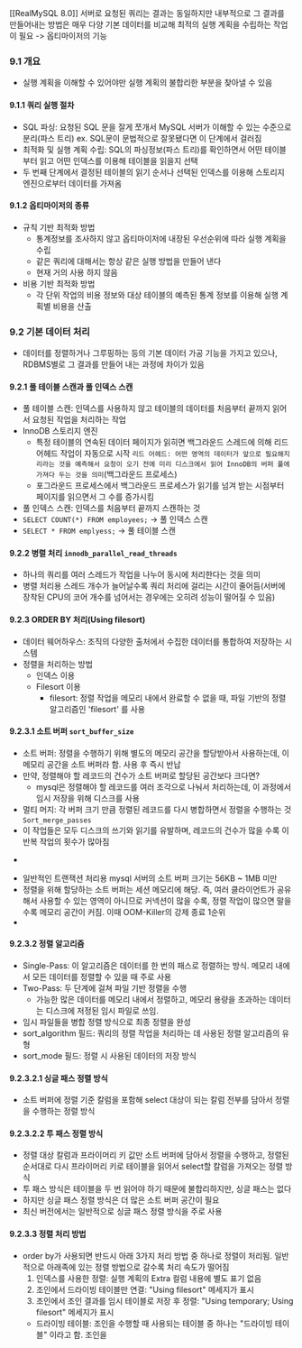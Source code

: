 [[RealMySQL 8.0]]
서버로 요청된 쿼리는 결과는 동일하지만 내부적으로 그 결과를 만들어내는 방법은 매우 다양
기본 데이터를 비교해 최적의 실행 계획을 수립하는 작업이 필요 -> 옵티마이저의 기능

### 9.1 개요
- 실행 계획을 이해할 수 있어야만 실행 계획의 불합리한 부분을 찾아낼 수 있음
#### 9.1.1 쿼리 실행 절차
- SQL 파싱: 요청된 SQL 문을 잘게 쪼개서 MySQL 서버가 이해할 수 있는 수준으로 분리(파스 트리) ex. SQL문이 문법적으로 잘못됐다면 이 단계에서 걸러짐
- 최적화 및 실행 계획 수립: SQL의 파싱정보(파스 트리)를 확인하면서 어떤 테이블부터 읽고 어떤 인덱스를 이용해 테이블을 읽을지 선택
- 두 번째 단계에서 결정된 테이블의 읽기 순서나 선택된 인덱스를 이용해 스토리지 엔진으로부터 데이터를 가져옴

#### 9.1.2 옵티마이저의 종류
- 규칙 기반 최적화 방법
	- 통계정보를 조사하지 않고 옵티마이저에 내장된 우선순위에 따라 실행 계획을 수립
	- 같은 쿼리에 대해서는 항상 같은 실행 방법을 만들어 낸다
	- 현재 거의 사용 하지 않음
- 비용 기반 최적화 방법
	- 각 단위 작업의 비용 정보와 대상 테이블의 예측된 통계 정보를 이용해 실행 계획별 비용을 산출
### 9.2 기본 데이터 처리
- 데이터를 정렬하거나 그루핑하는 등의 기본 데이터 가공 기능을 가지고 있으나, RDBMS별로 그 결과를 만들어 내는 과정에 차이가 있음
#### 9.2.1 풀 테이블 스캔과 풀 인덱스 스캔
- 풀 테이블 스캔: 인덱스를 사용하지 않고 테이블의 데이터를 처음부터 끝까지 읽어서 요청된 작업을 처리하는 작업
- InnoDB 스토리지 엔진
	- 특정 테이블의 연속된 데이터 페이지가 읽히면 백그라운드 스레드에 의해 리드 어헤드 작업이 자동으로 시작
		`리드 어헤드: 어떤 영역의 데이터가 앞으로 필요해지리라는 것을 예측해서 요청이 오기 전에 미리 디스크에서 읽어 InnoDB의 버퍼 풀에 가져다 두는 것을 의미`(백그라운드 프로세스)
	- 포그라운드 프로세스에서 백그라운드 프로세스가 읽기를 넘겨 받는 시점부터 페이지를 읽으면서 그 수를 증가시킴
- 풀 인덱스 스캔: 인덱스를 처음부터 끝까지 스캔하는 것
- `SELECT COUNT(*) FROM employees;` -> 풀 인덱스 스캔
- `SELECT * FROM emplyess;` -> 풀 테이블 스캔
#### 9.2.2 병렬 처리 `innodb_parallel_read_threads`
- 하나의 쿼리를 여러 스레드가 작업을 나누어 동시에 처리한다는 것을 의미
- 병렬 처리용 스레드 개수가 늘어날수록 쿼리 처리에 걸리는 시간이 줄어듬(서버에 장착된 CPU의 코어 개수를 넘어서는 경우에는 오히려 성능이 떨어질 수 있음)
#### 9.2.3 ORDER BY 처리(Using filesort)
- 데이터 웨어하우스: 조직의 다양한 출처에서 수집한 데이터를 통합하여 저장하는 시스템
- 정렬을 처리하는 방법
	- 인덱스 이용
	- Filesort 이용
		- filesort: 정렬 작업을 메모리 내에서 완료할 수 없을 때, 파일 기반의 정렬 알고리즘인 'filesort' 를 사용
#### 9.2.3.1 소트 버퍼 `sort_buffer_size`
- 소트 버퍼: 정렬을 수행하기 위해 별도의 메모리 공간을 할당받아서 사용하는데, 이 메모리 공간을 소트 버퍼라 함. 사용 후 즉시 반납
- 만약, 정렬해야 할 레코드의 건수가 소트 버퍼로 할당된 공간보다 크다면?
	- mysql은 정렬해야 할 레코드를 여러 조각으로 나눠서 처리하는데, 이 과정에서 임시 저장을 위해 디스크를 사용
- 멀티 머지: 각 버퍼 크기 만큼 정렬된 레코드를 다시 병합하면서 정렬을 수행하는 것 `Sort_merge_passes`
- 이 작업들은 모두 디스크의 쓰기와 읽기를 유발하며, 레코드의 건수가 많을 수록 이 반복 작업의 횟수가 많아짐
- ``` select * from salaries order by to_date limit 99999999,1; 이 쿼리에서 to_date 컬럼에 인덱스가 있다면 물리적으로 정렬된 상태로 저장
- 일반적인 트랜잭션 처리용 mysql 서버의 소트 버퍼 크기는 56KB ~ 1MB 미만
- 정렬을 위해 할당하는 소트 버퍼는 세션 메모리에 해당. 즉, 여러 클라이언트가 공유해서 사용할 수 있는 영역이 아니므로 커넥션이 많을 수록, 정렬 작업이 많으면 말을 수록 메모리 공간이 커짐. 이때 OOM-Killer의 강제 종료 1순위
- 
#### 9.2.3.2 정렬 알고리즘
- Single-Pass: 이 알고리즘은 데이터를 한 번의 패스로 정렬하는 방식. 메모리 내에서 모든 데이터를 정렬할 수 있을 때 주로 사용
- Two-Pass: 두 단계에 걸쳐 파일 기반 정렬을 수행
	- 가능한 많은 데이터를 메모리 내에서 정렬하고, 메모리 용량을 초과하는 데이터는 디스크에 저정된 임시 파일로 쓰임. 
- 임시 파일들을 병합 정렬 방식으로 최종 정렬을 완성
- sort_algorithm 필드: 쿼리의 정렬 작업을 처리하는 데 사용된 정렬 알고리즘의 유형
- sort_mode 필드: 정렬 시 사용된 데이터의 저장 방식

#### 9.2.3.2.1 싱글 패스 정렬 방식
- 소트 버퍼에 정렬 기준 칼럼을 포함해 select 대상이 되는 칼럼 전부를 담아서 정렬을 수행하는 정렬 방식
#### 9.2.3.2.2 투 패스 정렬 방식
- 정렬 대상 칼럼과 프라이머리 키 값만 소트 버퍼에 담아서 정렬을 수행하고, 정렬된 순서대로 다시 프라이머리 키로 테이블을 읽어서 select할 칼럼을 가져오는 정렬 방식
- 투 패스 방식은 테이블을 두 번 읽어야 하기 때문에 불합리하지만, 싱글 패스는 없다
- 하지만 싱글 패스 정렬 방식은 더 많은 소트 버퍼 공간이 필요
- 최신 버전에서는 일반적으로 싱글 패스 정렬 방식을 주로 사용
#### 9.2.3.3 정렬 처리 방법
- order by가 사용되면 반드시 아래 3가지 처리 방법 중 하나로 정렬이 처리됨. 일반적으로 아래족에 있는 정렬 방법으로 갈수록 처리 속도가 떨어짐
	1. 인덱스를 사용한 정렬: 실행 계획의 Extra 컬럼 내용에 별도 표기 없음
	2. 조인에서 드라이빙 테이블만 연결: "Using filesort" 메세지가 표시
	3. 조인에서 조인 결과를 임시 테이블로 저장 후 정렬: "Using temporary; Using filesort" 메세지가 표시
	* 드라이빙 테이블: 조인을 수행할 때 사용되는 테이블 중 하나는 "드라이빙 테이블" 이라고 함. 조인을